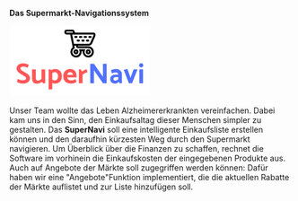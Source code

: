 **Das Supermarkt-Navigationssystem**

![SuperNavi Logo](/src/src/assets/SuperNavi.png "SuperNAvi")



Unser Team wollte das Leben Alzheimererkrankten vereinfachen. Dabei kam uns
in den Sinn, den Einkaufsaltag dieser Menschen simpler zu gestalten. Das 
**SuperNavi** soll eine intelligente Einkaufsliste erstellen können und 
den daraufhin kürzesten Weg durch den Supermarkt navigieren. 
Um Überblick über die Finanzen zu schaffen, rechnet die Software im vorhinein
die Einkaufskosten der eingegebenen Produkte aus. Auch auf Angebote der Märkte
soll zugegriffen werden können: Dafür haben wir eine "Angebote"Funktion 
implementiert, die die aktuellen Rabatte der Märkte auflistet und zur Liste
hinzufügen soll.